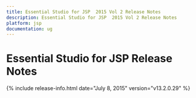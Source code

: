 ```yaml
---
title: Essential Studio for JSP  2015 Vol 2 Release Notes  
description: Essential Studio for JSP  2015 Vol 2 Release Notes  
platform: jsp
documentation: ug
---
```


# Essential Studio for JSP  Release Notes  

{% include release-info.html date="July 8, 2015"  version="v13.2.0.29" %} 





